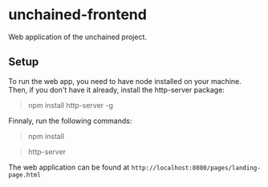 # unchained-frontend
Web application of the unchained project.

## Setup
To run the web app, you need to have node installed on your machine. Then, if you don't have it already, install the http-server package:
> npm install http-server -g

Finnaly, run the following commands:
> npm install

> http-server

The web application can be found at `http://localhost:8080/pages/landing-page.html`
